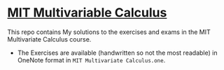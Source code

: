 # [MIT Multivariable Calculus](https://ocw.mit.edu/courses/mathematics/18-02sc-multivariable-calculus-fall-2010/)

This repo contains My solutions to the exercises and exams in the MIT Multivariate Calculus course.
- The Exercises are available (handwritten so not the most readable) in OneNote format in `MIT Multivariate Calculus.one`. 
